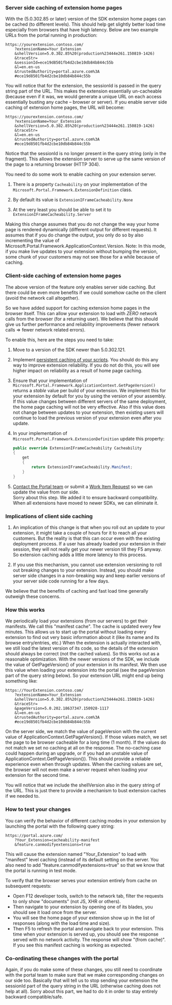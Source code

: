 
### Server side caching of extension home pages

With the (5.0.302.85 or later) version of the SDK  extension home pages can be cached (to different levels).
This should help get slightly better load time especially from browsers that have high latency.
Below are two example URLs from the portal running in production:

```
https://yourextension.contoso.com/
    ?extensionName=Your_Extension
    &shellVersion=5.0.302.85%20(production%23444e261.150819-1426)
    &traceStr=
    &sessionId=ece19d8501fb4d2cbe10db84b844c55b
    &l=en.en-us
    &trustedAuthority=portal.azure.com%3A
    #ece19d8501fb4d2cbe10db84b844c55b
```

You will notice that for the extension, the sessionId is passed in the query string part of the URL.
This makes the extension essentially un-cacheable (because even if it was, we would generate a unique URL on each access essentially busting any cache – browser or server).
If you enable server side caching of extension home pages, the URL will become:

```
https://yourextension.contoso.com/
    ?extensionName=Your_Extension
    &shellVersion=5.0.302.85%20(production%23444e261.150819-1426)
    &traceStr=
    &l=en.en-us
    &trustedAuthority=portal.azure.com%3A
    #ece19d8501fb4d2cbe10db84b844c55b
```

Notice that the sessionId is no longer present in the query string (only in the fragment).
This allows the extension server to serve up the same version of the page to a returning browser (HTTP 304).

You need to do some work to enable caching on your extension server.

1.  There is a property `Cacheability` on your implementation of the `Microsoft.Portal.Framework.ExtensionDefinition` class.

1.  By default its value is `ExtensionIFrameCacheability.None`

1.  At the very least you should be able to set it to `ExtensionIFrameCacheability.Server`

Making this change assumes that you do not change the way your home page is rendered dynamically (different output for different requests).
It assumes that if you do change the output, you only do so by also incrementing the value of Microsoft.Portal.Framework.ApplicationContext.Version.
Note: In this mode, if you make live updates to your extension without bumping the version, some chunk of your customers may not see those for a while because of caching.


### Client-side caching of extension home pages

The above version of the feature only enables server side caching.
But there could be even more benefits if we could somehow cache on the client (avoid the network call altogether).

So we have added support for caching extension home pages in the browser itself.
This can allow your extension to load with *ZERO* network calls from the browser (for a returning user).
We believe that this should give us further performance and reliability improvements (fewer network calls => fewer network related errors).

To enable this, here are the steps you need to take:

1.  Move to a version of the SDK newer than 5.0.302.121.

1.  Implement [persistent caching of your scripts](portalfx-extension-persistent-caching-of-scripts.md).
    You should do this any way to improve extension reliability.
    If you do not do this, you will see higher impact on reliability as a result of home page caching.

1.  Ensure that your implementation of `Microsoft.Portal.Framework.ApplicationContext.GetPageVersion()` returns a *stable* value per build of your extension.
    We implement this for your extension by default for you by using the version of your assembly.
    If this value changes between different servers of the same deployment, the home page caching will not be very effective.
    Also if this value does not change between updates to your extension, then existing users will continue to load the previous version of your extension even after you update.

1.  In your implementation of `Microsoft.Portal.Framework.ExtensionDefinition` update this property:

    ```cs
    public override ExtensionIFrameCacheability Cacheability
    {
        get
        {
            return ExtensionIFrameCacheability.Manifest;
        }
    }
    ```

1.  <a href="mailto:ibizafxpm@microsoft.com?subject=[Manifest Caching] on &lt;ExtensionName&gt; &body=Hi, we have enabled manifest caching on &lt;ExtensionName&gt; please make the appropriate portal change">Contact the Portal team</a>
     or submit a [Work Item Request](https://aka.ms/cachemanifest) so we can update the value from our side.  
    Sorry about this step.
    We added it to ensure backward compatibility.
    When all extensions have moved to newer SDKs, we can eliminate it.

### Implications of client side caching

1.  An implication of this change is that when you roll out an update to your extension, it might take a couple of hours for it to reach all your customers.
    But the reality is that this can occur even with the existing deployment process.
    If a user has already loaded your extension in their session, they will not really get your newer version till they F5 anyway.
    So extension caching adds a little more latency to this process.

1.  If you use this mechanism, you cannot use extension versioning to roll out breaking changes to your extension.
    Instead, you should make server side changes in a non-breaking way and keep earlier versions of your server side code running for a few days.

We believe that the benefits of caching and fast load time generally outweigh these concerns.

### How this works

We periodically load your extensions (from our servers) to get their manifests.
We call this "manifest cache". The cache is updated every few minutes.
This allows us to start up the portal without loading every extension to find out very basic information about it (like its name and its browse entry/entries, etc.)
When the extension is actually interacted with, we still load the latest version of its code, so the details of the extension should always be correct (not the cached values).
So this works out as a reasonable optimization.
With the newer versions of the SDK, we include the value of GetPageVersion() of your extension in its manifest.
We then use this value when loading your extension into the portal (see the pageVersion part of the query string below).
So your extension URL might end up being something like:

```
https://YourExtension.contoso.com/
    ?extensionName=Your_Extension
    &shellVersion=5.0.302.85%20(production%23444e261.150819-1426)
    &traceStr=
    &pageVersion=5.0.202.18637347.150928-1117
    &l=en.en-us
    &trustedAuthority=portal.azure.com%3A
    #ece19d8501fb4d2cbe10db84b844c55b
```

On the server side, we match the value of pageVersion with the current value of ApplicationContext.GetPageVersion().
If those values match, we set the page to be browser cacheable for a long time (1 month).
If the values do not match we set no caching at all on the response.
The no-caching case could happen during an upgrade, or if you had an unstable value of ApplicationContext.GetPageVersion()).
This should provide a reliable experience even when through updates.
When the caching values are set, the browser will not even make a server request when loading your extension for the second time.

You will notice that we include the shellVersion also in the query string of the URL.
This is just there to provide a mechanism to bust extension caches if we needed to.

### How to test your changes

You can verify the behavior of different caching modes in your extension by launching the portal with the following query string:

```
https://portal.azure.com/
    ?Your_Extension=cacheability-manifest
    &feature.canmodifyextensions=true
```

This will cause the extension named "Your_Extension" to load with "manifest" level caching (instead of its default setting on the server.
You also need to add "feature.canmodifyextensions=true" so that we know that the portal is running in test mode.  

To verify that the browser serves your extension entirely from cache on subsequent requests:

- Open F12 developer tools, switch to the network tab, filter the requests to only show "documents" (not JS, XHR or others).
- Then navigate to your extension by opening one of its blades, you should see it load once from the server.
- You will see the home page of your extension show up in the list of responses (along with the load time and size).
- Then F5 to refresh the portal and navigate back to your extension. This time when your extension is served up, you should see the response served with no network activity. The response will show "(from cache)".  If you see this manifest caching is working as expected.

### Co-ordinating these changes with the portal

Again, if you do make some of these changes, you still need to coordinate with the portal team to make sure that we make corresponding changes on our side too.
Basically that will tell us to stop sending your extension the sessionId part of the query string in the URL (otherwise caching does not help at all).
Sorry about this part, we had to do it in order to stay entirely backward compatible/safe.
